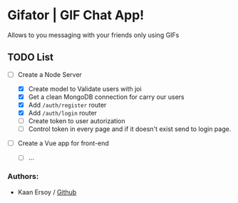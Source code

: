 # Gifator | GIF Chat App!

Allows to you messaging with your friends only using GIFs

## TODO List

- [ ] Create a Node Server

  - [x] Create model to Validate users with joi
  - [x] Get a clean MongoDB connection for carry our users
  - [x] Add `/auth/register` router
  - [x] Add `/auth/login` router
  - [ ] Create token to user autorization
  - [ ] Control token in every page and if it doesn't exist send to login page.

- [ ] Create a Vue app for front-end
  - [ ] ...

### Authors:

- Kaan Ersoy / [Github](https://github.com/kaanersoy)
